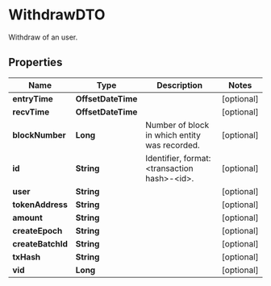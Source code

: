 

# WithdrawDTO

Withdraw of an user.

## Properties

Name | Type | Description | Notes
------------ | ------------- | ------------- | -------------
**entryTime** | **OffsetDateTime** |  |  [optional]
**recvTime** | **OffsetDateTime** |  |  [optional]
**blockNumber** | **Long** | Number of block in which entity was recorded. |  [optional]
**id** | **String** | Identifier, format: &lt;transaction hash&gt;-&lt;id&gt;. |  [optional]
**user** | **String** |  |  [optional]
**tokenAddress** | **String** |  |  [optional]
**amount** | **String** |  |  [optional]
**createEpoch** | **String** |  |  [optional]
**createBatchId** | **String** |  |  [optional]
**txHash** | **String** |  |  [optional]
**vid** | **Long** |  |  [optional]



